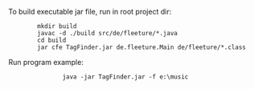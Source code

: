 To build executable jar file, run in root project dir:

			mkdir build
			javac -d ./build src/de/fleeture/*.java
			cd build
			jar cfe TagFinder.jar de.fleeture.Main de/fleeture/*.class

Run program example:

     		       java -jar TagFinder.jar -f e:\music

